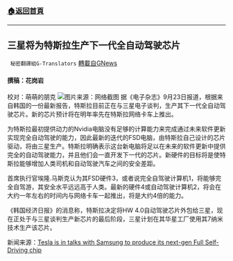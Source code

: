 ###  [:house:返回首頁](https://github.com/ourhimalayas/txt)
---


## 三星将为特斯拉生产下一代全自动驾驶芯片
` 秘密翻譯組G-Translators` [轉載自GNews](https://gnews.org/zh-hans/1553295/)

#### 撰稿：花岗岩
校对：萌萌的朋克
![](https://assets.gnews.org/wp-content/uploads/2021/09/6-23.jpg)图片来源：网络截图
据《电子杂志》9月23日报道，根据来自韩国的一份最新报告，特斯拉目前正在与三星电子谈判，生产其下一代全自动驾驶芯片。新的芯片预计将在明年率先在特斯拉网络卡车上推出。

为特斯拉最初提供动力的Nvidia电脑没有足够的计算能力来完成通过未来软件更新实现完全自动驾驶的能力，因此最新的迭代的FSD电脑，由特斯拉自己设计的芯片驱动，将由三星生产。特斯拉明确表示这台新电脑将足以在未来的软件更新中提供完全的自动驾驶能力，并且他们会一直开发下一代的芯片。新硬件的目标将是使特斯拉能够增加人类司机和自动驾驶汽车之间的安全差距。

首席执行官埃隆.马斯克认为其FSD硬件3，或者说完全自驾驶计算机1，将能够完全自驾游，其安全水平远远高于人类。最新的硬件4或自动驾驶计算机2，将会在大约一年左右的时间内与网络卡车一起推出，将是大约4倍的能力。

《韩国经济日报》的消息称，特斯拉决定将HW 4.0自动驾驶芯片外包给三星，现在正处于与三星谈判生产新芯片的最后阶段，三星计划在其华星工厂使用其7纳米技术生产该芯片。

新闻来源：[Tesla is in talks with Samsung to produce its next-gen Full Self-Driving chip](https://electrek.co/2021/09/23/tesla-in-talks-samsung-produce-next-gen-full-self-driving-chip/)
